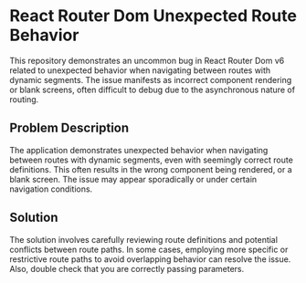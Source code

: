 # React Router Dom Unexpected Route Behavior

This repository demonstrates an uncommon bug in React Router Dom v6 related to unexpected behavior when navigating between routes with dynamic segments.  The issue manifests as incorrect component rendering or blank screens, often difficult to debug due to the asynchronous nature of routing.

## Problem Description

The application demonstrates unexpected behavior when navigating between routes with dynamic segments, even with seemingly correct route definitions. This often results in the wrong component being rendered, or a blank screen.  The issue may appear sporadically or under certain navigation conditions.

## Solution

The solution involves carefully reviewing route definitions and potential conflicts between route paths. In some cases, employing more specific or restrictive route paths to avoid overlapping behavior can resolve the issue.  Also, double check that you are correctly passing parameters.